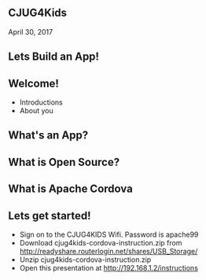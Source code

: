 ## CJUG4Kids

April 30, 2017


## Lets Build an App!


## Welcome!
* Introductions
* About you 


## What's an App?


## What is Open Source?


## What is Apache Cordova


## Lets get started!

* Sign on to the CJUG4KIDS Wifi.  Password is apache99
* Download cjug4kids-cordova-instruction.zip from http://readyshare.routerlogin.net/shares/USB_Storage/
* Unzip cjug4kids-cordova-instruction.zip
* Open this presentation at http://192.168.1.2/instructions
